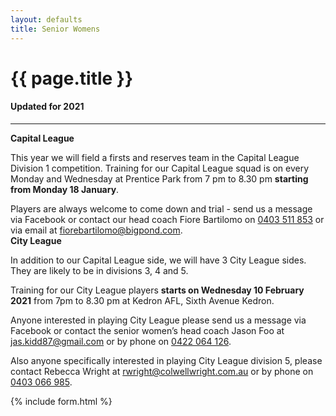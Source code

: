 ```yaml
---
layout: defaults
title: Senior Womens
---
```


<div class="container">
  <div class="row top-buffer">
    <div class="col">
      <h1 class="text-center">{{ page.title }}</h1>
      <h4 class="text-center">Updated for 2021</h4>
    </div>
  </div>
  <hr>
  <div class="row">
    <div class="col-md-8 offset-md-2 text-justify">
<section id="Senior Womens" markdown="1">

__Capital League__

This year we will field a firsts and reserves team in the Capital League Division 1 competition. Training for our Capital League squad is on every Monday and Wednesday at Prentice Park from 7 pm to 8.30 pm __starting from Monday 18 January__.  

Players are always welcome to come down and trial - send us a message via Facebook or contact our head coach Fiore Bartilomo on [0403 511 853](tel:0403511853) or via email at <fiorebartilomo@bigpond.com>.  
__City League__

In addition to our Capital League side, we will have 3 City League sides. They are likely to be in divisions 3, 4 and 5. 

Training for our City League players __starts on Wednesday 10 February 2021__ from 7pm to 8.30 pm at Kedron AFL, Sixth Avenue Kedron.  

Anyone interested in playing City League please send us a message via Facebook or contact the senior women’s head coach Jason Foo at <jas.kidd87@gmail.com> or by phone on [0422 064 126](tel:0422064126). 

Also anyone specifically interested in playing City League division 5, please contact Rebecca Wright at <rwright@colwellwright.com.au> or by phone on [0403 066 985](tel:040306685).
</section>
    </div>
  </div>
</div>

{% include form.html %}
